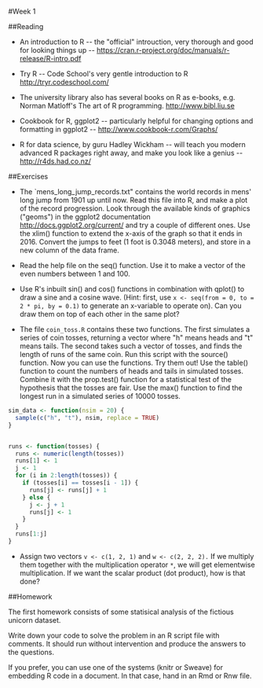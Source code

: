 #Week 1


##Reading

* An introduction to R -- the "official" introuction, very thorough and good for looking things up -- <https://cran.r-project.org/doc/manuals/r-release/R-intro.pdf>

* Try R -- Code School's very gentle introduction to R <http://tryr.codeschool.com/>

* The university library also has several books on R as e-books, e.g. Norman Matloff's The art of R programming. <http://www.bibl.liu.se>

* Cookbook for R, ggplot2 -- particularly helpful for changing options and formatting in ggplot2 -- <http://www.cookbook-r.com/Graphs/>

* R for data science, by guru Hadley Wickham -- will teach you modern advanced R packages right away, and make you look like a genius -- <http://r4ds.had.co.nz/>


##Exercises

* The `mens_long_jump_records.txt" contains the world records in mens' long jump from 1901 up until now. Read this file into R, and make a plot of the record progression. Look through the available kinds of graphics ("geoms") in the ggplot2 documentation <http://docs.ggplot2.org/current/> and try a couple of different ones. Use the xlim() function to extend the x-axis of the graph so that it ends in 2016. Convert the jumps to feet (1 foot is 0.3048 meters), and store in a new column of the data frame.

* Read the help file on the seq() function. Use it to make a vector of the even numbers between 1 and 100.

* Use R's inbuilt sin() and cos() functions in combination with qplot() to draw a sine and a cosine wave. (Hint: first, use `x <- seq(from = 0, to = 2 * pi, by = 0.1)` to generate an x-variable to operate on). Can you draw them on top of each other in the same plot?

* The file `coin_toss.R` contains these two functions. The first simulates a series of coin tosses, returning a vector where "h" means heads and "t" means tails. The second takes such a vector of tosses, and finds the length of runs of the same coin. Run this script with the source() function. Now you can use the functions. Try them out! Use the table() function to count the numbers of heads and tails in simulated tosses. Combine it with the prop.test() function for a statistical test of the hypothesis that the tosses are fair. Use the max() function to find the longest run in a simulated series of 10000 tosses.  

```R
sim_data <- function(nsim = 20) {
  sample(c("h", "t"), nsim, replace = TRUE)
}


runs <- function(tosses) {
  runs <- numeric(length(tosses))
  runs[1] <- 1
  j <- 1
  for (i in 2:length(tosses)) {
    if (tosses[i] == tosses[i - 1]) {
      runs[j] <- runs[j] + 1
    } else {
      j <- j + 1
      runs[j] <- 1
    }
  }
  runs[1:j]
}
```

* Assign two vectors `v <- c(1, 2, 1)` and `w <- c(2, 2, 2).` If we multiply them together with the multiplication operator `*`, we will get elementwise multiplication. If we want the scalar product (dot product), how is that done?


##Homework

The first homework consists of some statisical analysis of the fictious unicorn dataset.

Write down your code to solve the problem in an R script file with comments. It should run without intervention and produce the answers to the questions.

If you prefer, you can use one of the systems (knitr or Sweave) for embedding R code in a document. In that case, hand in an Rmd or Rnw file.